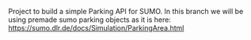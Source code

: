 Project to build a simple Parking API for SUMO.
In this branch we will be using premade sumo parking objects as it is here: https://sumo.dlr.de/docs/Simulation/ParkingArea.html